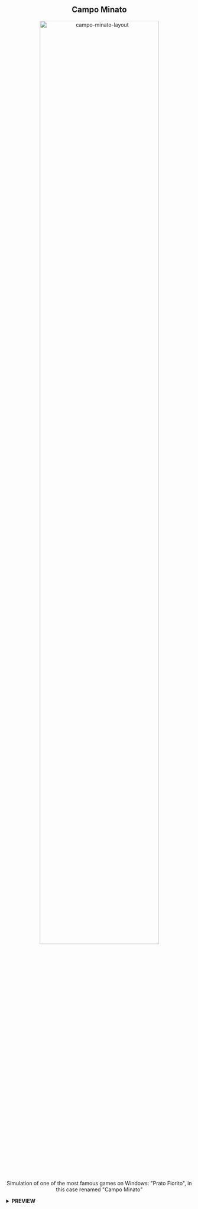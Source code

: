 <h2 align="center">Campo Minato</h2>
<p align="center">
 <img src="https://user-images.githubusercontent.com/112269790/226582247-f6ffbd38-e033-4cc8-9b33-c9bf2f60960d.png" alt="campo-minato-layout" width="80%">
</p>
<p align="center">
    Simulation of one of the most famous games on Windows: "Prato Fiorito", in this case renamed "Campo Minato"
</p>
<details>	
  <summary><b>PREVIEW</b></summary>
  <img src="https://user-images.githubusercontent.com/112269790/226585548-6d99769f-7a2c-483a-8307-e2c1f7599768.gif" alt="campo-minato-preview" width="100%">
</details>
